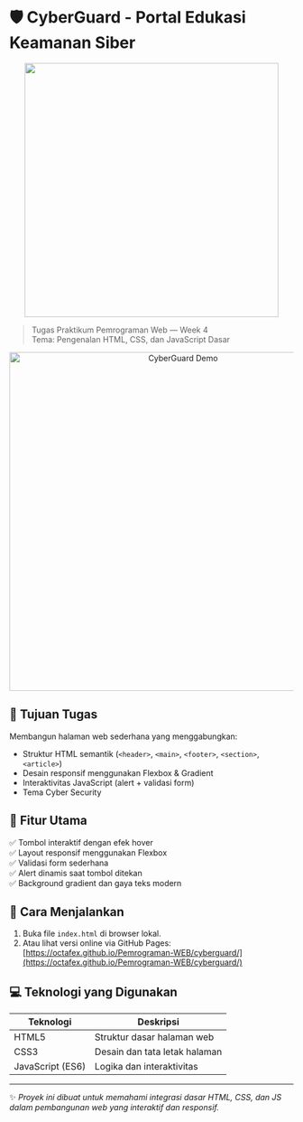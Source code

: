 # 🛡️ CyberGuard - Portal Edukasi Keamanan Siber

 <p align="center">
  <img src="https://media1.giphy.com/media/v1.Y2lkPTc5MGI3NjExcHlhazYzcW4zd3Rrd2xlYjlhc3Vlank2MHF3aTJsazlvNmxuMjN0eSZlcD12MV9pbnRlcm5hbF9naWZfYnlfaWQmY3Q9Zw/wr7oA0rSjnWuiLJOY5/giphy.gif" width="450"/>
</p>

> Tugas Praktikum Pemrograman Web — Week 4  
> Tema: Pengenalan HTML, CSS, dan JavaScript Dasar

<div align="center">
  <img src="cyberguard-demo.gif" alt="CyberGuard Demo" width="600"/>
</div>

## 📌 Tujuan Tugas
Membangun halaman web sederhana yang menggabungkan:
- Struktur HTML semantik (`<header>`, `<main>`, `<footer>`, `<section>`, `<article>`)
- Desain responsif menggunakan Flexbox & Gradient
- Interaktivitas JavaScript (alert + validasi form)
- Tema Cyber Security

## 🧩 Fitur Utama
✅ Tombol interaktif dengan efek hover  
✅ Layout responsif menggunakan Flexbox  
✅ Validasi form sederhana  
✅ Alert dinamis saat tombol ditekan  
✅ Background gradient dan gaya teks modern

## 🚀 Cara Menjalankan
1. Buka file `index.html` di browser lokal.
2. Atau lihat versi online via GitHub Pages:  
   [https://octafex.github.io/Pemrograman-WEB/cyberguard/](https://octafex.github.io/Pemrograman-WEB/cyberguard/)

## 💻 Teknologi yang Digunakan

<div align="center">

| Teknologi       | Deskripsi                     |
|-----------------|-------------------------------|
| HTML5           | Struktur dasar halaman web    |
| CSS3            | Desain dan tata letak halaman |
| JavaScript (ES6)| Logika dan interaktivitas     |

</div>

---

✨ *Proyek ini dibuat untuk memahami integrasi dasar HTML, CSS, dan JS dalam pembangunan web yang interaktif dan responsif.*
